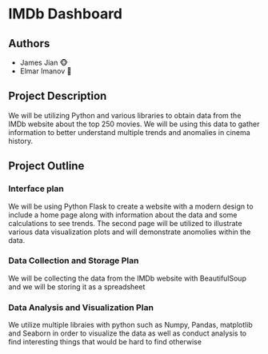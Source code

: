 # IMDb Dashboard

## Authors
- James Jian 🐵
- Elmar Imanov 🐼

## Project Description
We will be utilizing Python and various libraries to obtain data from the IMDb website about the top 250 movies. We will
be using this data to gather information to better understand multiple trends and anomalies in cinema history. 

## Project Outline
### Interface plan 
We will be using Python Flask to create a website with a modern design to include a home page along with information about the data and
some calculations to see trends. The second page will be utilized to illustrate various data visualization plots and will demonstrate
anomolies within the data. 
  
### Data Collection and Storage Plan 
We will be collecting the data from the IMDb website with BeautifulSoup and we will be storing it as a spreadsheet

### Data Analysis and Visualization Plan
We utilize multiple libraies with python such as Numpy, Pandas, matplotlib and Seaborn in order to visualize the data as well as conduct analysis to find interesting things that would be hard to find otherwise 
